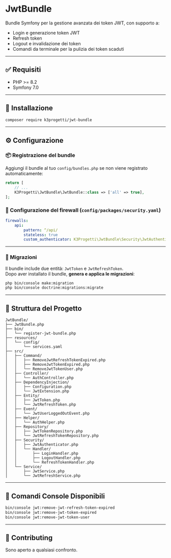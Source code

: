 # JwtBundle

Bundle Symfony per la gestione avanzata dei token JWT, con supporto a:

- Login e generazione token JWT
- Refresh token
- Logout e invalidazione dei token
- Comandi da terminale per la pulizia dei token scaduti

---

## ✅ Requisiti

- PHP >= 8.2
- Symfony 7.0

---

## 🚀 Installazione

```bash
composer require k3progetti/jwt-bundle
```

---

## ⚙️ Configurazione

### 📦 Registrazione del bundle

Aggiungi il bundle al tuo `config/bundles.php` se non viene registrato automaticamente:

```php
return [
    // ...
    K3Progetti\JwtBundle\JwtBundle::class => ['all' => true],
];
```

### 🔐 Configurazione del firewall (`config/packages/security.yaml`)

```yaml
firewalls:
    api:
        pattern: ^/api/
        stateless: true
        custom_authenticator: K3Progetti\JwtBundle\Security\JwtAuthenticator
```

---

### 🧱 Migrazioni

Il bundle include due entità: `JwtToken` e `JwtRefreshToken`.  
Dopo aver installato il bundle, **genera e applica le migrazioni**:

```bash
php bin/console make:migration
php bin/console doctrine:migrations:migrate
```

---

## 🧭 Struttura del Progetto

```
JwtBundle/
├── JwtBundle.php
├── bin/
│   └── register-jwt-bundle.php
├── resources/
│   └── config/
│       └── services.yaml
├── src/
│   ├── Command/
│   │   ├── RemoveJwtRefreshTokenExpired.php
│   │   ├── RemoveJwtTokenExpired.php
│   │   └── RemoveJwtTokenUser.php
│   ├── Controller/
│   │   └── AuthController.php
│   ├── DependencyInjection/
│   │   ├── Configuration.php
│   │   └── JwtExtension.php
│   ├── Entity/
│   │   ├── JwtToken.php
│   │   └── JwtRefreshToken.php
│   ├── Event/
│   │   └── JwtUserLoggedOutEvent.php
│   ├── Helper/
│   │   └── AuthHelper.php
│   ├── Repository/
│   │   ├── JwtTokenRepository.php
│   │   └── JwtRefreshTokenRepository.php
│   ├── Security/
│   │   ├── JwtAuthenticator.php
│   │   └── Handler/
│   │       ├── LoginHandler.php
│   │       ├── LogoutHandler.php
│   │       └── RefreshTokenHandler.php
│   └── Service/
│       ├── JwtService.php
│       └── JwtRefreshService.php
```

---

## 🔧 Comandi Console Disponibili

```bash
bin/console jwt:remove-jwt-refresh-token-expired
bin/console jwt:remove-jwt-token-expired
bin/console jwt:remove-jwt-token-user
```

---

## 🤝 Contributing

Sono aperto a qualsiasi confronto.